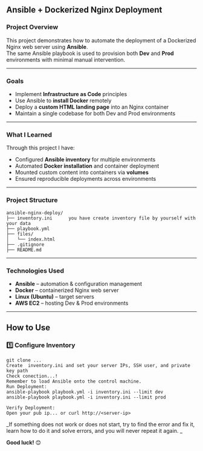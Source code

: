 ## Ansible + Dockerized Nginx Deployment

###  Project Overview
This project demonstrates how to automate the deployment of a Dockerized Nginx web server using **Ansible**.  
The same Ansible playbook is used to provision both **Dev** and **Prod** environments with minimal manual intervention.

---

###  Goals
- Implement **Infrastructure as Code** principles
- Use Ansible to **install Docker** remotely
- Deploy a **custom HTML landing page** into an Nginx container
- Maintain a single codebase for both Dev and Prod environments

---

###  What I Learned
Through this project I have:
- Configured **Ansible inventory** for multiple environments
- Automated **Docker installation** and container deployment
- Mounted custom content into containers via **volumes**
- Ensured reproducible deployments across environments

---

###  Project Structure

```
ansible-nginx-deploy/
├── inventory.ini      you have create inventory file by yourself with your data
├── playbook.yml
├── files/
│   └── index.html
├── .gitignore
├── README.md
```

---

### Technologies Used
- **Ansible** – automation & configuration management
- **Docker** – containerized Nginx web server
- **Linux (Ubuntu)** – target servers
- **AWS EC2** – hosting Dev & Prod environments

---

##  How to Use

### 1️⃣ Configure Inventory
```
git clone ...
Create  inventory.ini and set your server IPs, SSH user, and private key path
Check conection...!
Remember to load Ansible onto the control machine.
Run Deployment:
ansible-playbook playbook.yml -i inventory.ini --limit dev
ansible-playbook playbook.yml -i inventory.ini --limit prod

Verify Deployment:
Open your pub ip... or curl http://<server-ip>
```
_If something does not work or does not start, try to find the error and fix it, learn how to do it and solve errors, and you will never repeat it again.
_

**Good luck!** 😊










